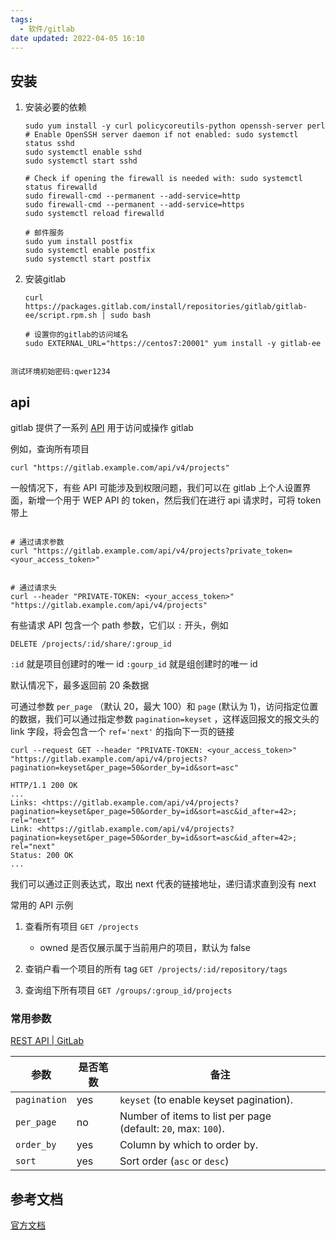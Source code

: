 ```yaml
---
tags:
  - 软件/gitlab
date updated: 2022-04-05 16:10
---
```


## 安装

1. 安装必要的依赖

   ```shell
   sudo yum install -y curl policycoreutils-python openssh-server perl
   # Enable OpenSSH server daemon if not enabled: sudo systemctl status sshd
   sudo systemctl enable sshd
   sudo systemctl start sshd

   # Check if opening the firewall is needed with: sudo systemctl status firewalld
   sudo firewall-cmd --permanent --add-service=http
   sudo firewall-cmd --permanent --add-service=https
   sudo systemctl reload firewalld

   ```

   ```shell
   # 邮件服务
   sudo yum install postfix
   sudo systemctl enable postfix
   sudo systemctl start postfix
   ```

2. 安装gitlab

   ```shell
   curl https://packages.gitlab.com/install/repositories/gitlab/gitlab-ee/script.rpm.sh | sudo bash
   ```

   ```shell
   # 设置你的gitlab的访问域名
   sudo EXTERNAL_URL="https://centos7:20001" yum install -y gitlab-ee
   ```

```ad-info

测试环境初始密码:qwer1234
```

## api

gitlab 提供了一系列 [API](https://docs.gitlab.com/ee/api/) 用于访问或操作 gitlab

例如，查询所有项目

```shell
curl "https://gitlab.example.com/api/v4/projects"
```

一般情况下，有些 API 可能涉及到权限问题，我们可以在 gitlab 上个人设置界面，新增一个用于 WEP API 的 token，然后我们在进行 api 请求时，可将 token 带上

```shell

# 通过请求参数
curl "https://gitlab.example.com/api/v4/projects?private_token=<your_access_token>"


# 通过请求头
curl --header "PRIVATE-TOKEN: <your_access_token>" "https://gitlab.example.com/api/v4/projects"
```

有些请求 API 包含一个 path 参数，它们以 `:` 开头，例如

```shell
DELETE /projects/:id/share/:group_id
```

`:id` 就是项目创建时的唯一 id
`:gourp_id` 就是组创建时的唯一 id

默认情况下，最多返回前 20 条数据

可通过参数 `per_page` （默认 20，最大 100）和 `page` (默认为 1)，访问指定位置的数据，我们可以通过指定参数 `pagination=keyset` ，这样返回报文的报文头的 link 字段，将会包含一个 `ref='next'` 的指向下一页的链接

```shell
curl --request GET --header "PRIVATE-TOKEN: <your_access_token>" "https://gitlab.example.com/api/v4/projects?pagination=keyset&per_page=50&order_by=id&sort=asc"

HTTP/1.1 200 OK
...
Links: <https://gitlab.example.com/api/v4/projects?pagination=keyset&per_page=50&order_by=id&sort=asc&id_after=42>; rel="next"
Link: <https://gitlab.example.com/api/v4/projects?pagination=keyset&per_page=50&order_by=id&sort=asc&id_after=42>; rel="next"
Status: 200 OK
...
```

我们可以通过正则表达式，取出 next 代表的链接地址，递归请求直到没有 next

常用的 API 示例

1. 查看所有项目 `GET /projects`

   - owned 是否仅展示属于当前用户的项目，默认为 false

1. 查销户看一个项目的所有 tag `GET /projects/:id/repository/tags`
2. 查询组下所有项目 `GET /groups/:group_id/projects`


### 常用参数

[REST API | GitLab](https://docs.gitlab.com/ee/api/rest/)

| 参数         | 是否笔数 | 备注                                                              |
| ------------ | -------- | ------------------------------------------------------------- |
| `pagination` | yes      | `keyset` (to enable keyset pagination).                       |
| `per_page`   | no       | Number of items to list per page (default: `20`, max: `100`). |
| `order_by`   | yes      | Column by which to order by.                                  |
| `sort`       | yes      | Sort order (`asc` or `desc`)                                  |

## 参考文档

[官方文档](https://about.gitlab.com/install/#centos-7)
